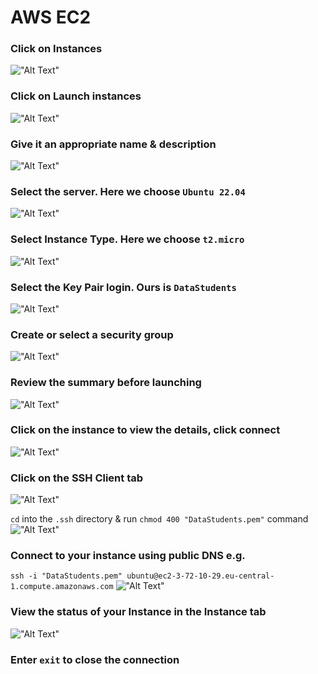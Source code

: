 # AWS EC2

### Click on Instances
!["Alt Text"](aws/1.png)

### Click on Launch instances
!["Alt Text"](aws/2.png)

### Give it an appropriate name & description
!["Alt Text"](aws/3.png)

### Select the server. Here we choose ```Ubuntu 22.04```
!["Alt Text"](aws/4.png)

### Select Instance Type. Here we choose ```t2.micro```
!["Alt Text"](aws/5.png)

### Select the Key Pair login. Ours is ```DataStudents```
!["Alt Text"](aws/6.png)

### Create or select a security group 
!["Alt Text"](aws/7.png)

### Review the summary before launching
!["Alt Text"](aws/8.png)

### Click on the instance to view the details, click connect
!["Alt Text"](aws/9.png)

### Click on the SSH Client tab
!["Alt Text"](aws/10.png)

```cd``` into the ```.ssh``` directory & run ```chmod 400 "DataStudents.pem"``` command
!["Alt Text"](aws/11.png)

### Connect to your instance using public DNS e.g.
```ssh -i "DataStudents.pem" ubuntu@ec2-3-72-10-29.eu-central-1.compute.amazonaws.com```
!["Alt Text"](aws/12.png)

### View the status of your Instance in the Instance tab
!["Alt Text"](aws/13.png)

### Enter ```exit``` to close the connection 
